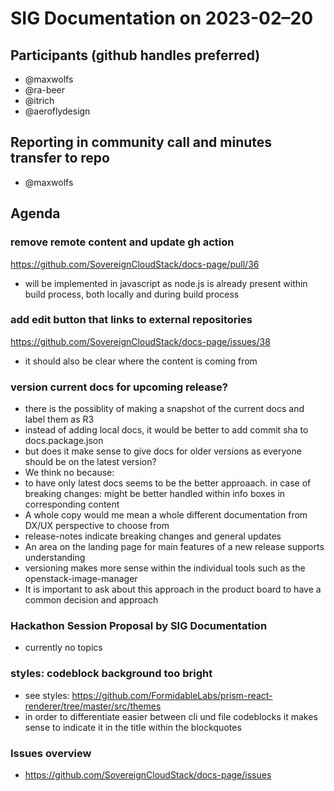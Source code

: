 # SIG Documentation on 2023-02–20

## Participants (github handles preferred)

* @maxwolfs
* @ra-beer
* @itrich
* @aeroflydesign

## Reporting in community call and minutes transfer to repo

* @maxwolfs

## Agenda

### remove remote content and update gh action

<https://github.com/SovereignCloudStack/docs-page/pull/36>

* will be implemented in javascript as node.js is already present within build process, both locally and during build process

### add edit button that links to external repositories

<https://github.com/SovereignCloudStack/docs-page/issues/38>

* it should also be clear where the content is coming from

### version current docs for upcoming release?

* there is the possiblity of making a snapshot of the current docs and label them as R3
* instead of adding local docs, it would be better to add commit sha to docs.package.json
* but does it make sense to give docs for older versions as everyone should be on the latest version?
* We think no because:
* to have only latest docs seems to be the better approaach. in case of breaking changes: might be better handled within info boxes in corresponding content
* A whole copy would me mean a whole different documentation from DX/UX perspective to choose from
* release-notes indicate breaking changes and general updates
* An area on the landing page for main features of a new release supports understanding
* versioning makes more sense within the individual tools such as the openstack-image-manager
* It is important to ask about this approach in the product board to have a common decision and approach

### Hackathon Session Proposal by SIG Documentation

* currently no topics

### styles: codeblock background too bright

* see styles: <https://github.com/FormidableLabs/prism-react-renderer/tree/master/src/themes>
* in order to differentiate easier between cli und file codeblocks it makes sense to indicate it in the title within the blockquotes

### Issues overview

* <https://github.com/SovereignCloudStack/docs-page/issues>
